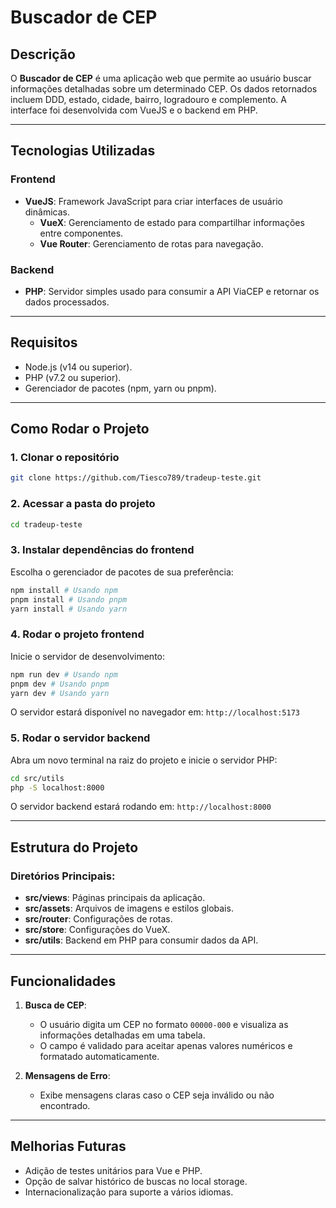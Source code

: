 # Buscador de CEP

## Descrição
O **Buscador de CEP** é uma aplicação web que permite ao usuário buscar informações detalhadas sobre um determinado CEP. Os dados retornados incluem DDD, estado, cidade, bairro, logradouro e complemento. A interface foi desenvolvida com VueJS e o backend em PHP.

---

## Tecnologias Utilizadas

### Frontend
- **VueJS**: Framework JavaScript para criar interfaces de usuário dinâmicas.
  - **VueX**: Gerenciamento de estado para compartilhar informações entre componentes.
  - **Vue Router**: Gerenciamento de rotas para navegação.

### Backend
- **PHP**: Servidor simples usado para consumir a API ViaCEP e retornar os dados processados.

---

## Requisitos
- Node.js (v14 ou superior).
- PHP (v7.2 ou superior).
- Gerenciador de pacotes (npm, yarn ou pnpm).

---

## Como Rodar o Projeto

### 1. Clonar o repositório
```bash
git clone https://github.com/Tiesco789/tradeup-teste.git
```

### 2. Acessar a pasta do projeto
```bash
cd tradeup-teste
```

### 3. Instalar dependências do frontend
Escolha o gerenciador de pacotes de sua preferência:
```bash
npm install # Usando npm
pnpm install # Usando pnpm
yarn install # Usando yarn
```

### 4. Rodar o projeto frontend
Inicie o servidor de desenvolvimento:
```bash
npm run dev # Usando npm
pnpm dev # Usando pnpm
yarn dev # Usando yarn
```

O servidor estará disponível no navegador em: `http://localhost:5173`

### 5. Rodar o servidor backend
Abra um novo terminal na raiz do projeto e inicie o servidor PHP:
```bash
cd src/utils
php -S localhost:8000
```

O servidor backend estará rodando em: `http://localhost:8000`

---

## Estrutura do Projeto

### Diretórios Principais:
- **src/views**: Páginas principais da aplicação.
- **src/assets**: Arquivos de imagens e estilos globais.
- **src/router**: Configurações de rotas.
- **src/store**: Configurações do VueX.
- **src/utils**: Backend em PHP para consumir dados da API.

---

## Funcionalidades
1. **Busca de CEP**:
   - O usuário digita um CEP no formato `00000-000` e visualiza as informações detalhadas em uma tabela.
   - O campo é validado para aceitar apenas valores numéricos e formatado automaticamente.

2. **Mensagens de Erro**:
   - Exibe mensagens claras caso o CEP seja inválido ou não encontrado.

---

## Melhorias Futuras
- Adição de testes unitários para Vue e PHP.
- Opção de salvar histórico de buscas no local storage.
- Internacionalização para suporte a vários idiomas.
